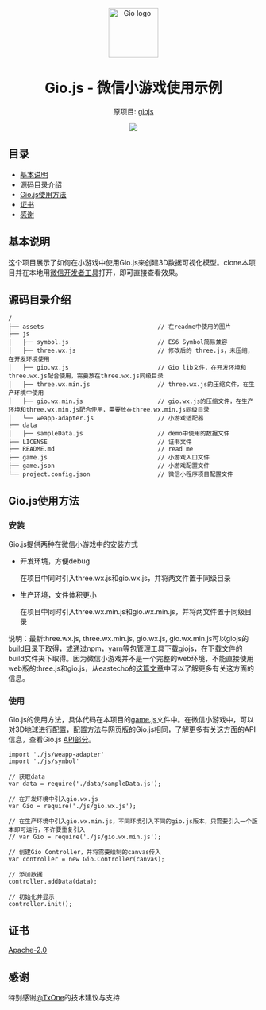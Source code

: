 <p align="center"><a href="https://giojs.org" target="_blank"><img width="100" src="https://raw.githack.com/syt123450/giojs-weixin-minigame-demo/master/assets/logo.png" alt="Gio logo"></a></p>

<h1 align="center">Gio.js - 微信小游戏使用示例</h1>
<p align="center">原项目: <a href="https://github.com/syt123450/giojs">giojs</a></p>

<!-- [START screenshot] -->
<p align="center">
  <img src="https://raw.githack.com/syt123450/giojs-weixin-minigame-demo/master/assets/wechat_giojs.gif"/>
</p>
<!-- [END screenshot] -->

## 目录

- [基本说明](#basic)
- [源码目录介绍](#source)
- [Gio.js使用方法](#usage)
- [证书](#license)
- [感谢](#thanks)

## <div id="basic">基本说明</div>

这个项目展示了如何在小游戏中使用Gio.js来创建3D数据可视化模型。clone本项目并在本地用[微信开发者工具](https://developers.weixin.qq.com/minigame/dev/devtools/devtools.html)打开，即可直接查看效果。

## <div id="source">源码目录介绍</div>
```
/
├── assets                                // 在readme中使用的图片
├── js
│   ├── symbol.js                         // ES6 Symbol简易兼容
│   ├── three.wx.js                       // 修改后的 three.js，未压缩，在开发环境使用
│   ├── gio.wx.js                         // Gio lib文件，在开发环境和three.wx.js配合使用，需要放在three.wx.js同级目录
│   ├── three.wx.min.js                   // three.wx.js的压缩文件，在生产环境中使用
│   ├── gio.wx.min.js                     // gio.wx.js的压缩文件，在生产环境和three.wx.min.js配合使用，需要放在three.wx.min.js同级目录
│   └── weapp-adapter.js                  // 小游戏适配器
├── data                                  
│   ├── sampleData.js                     // demo中使用的数据文件
├── LICENSE                               // 证书文件
├── README.md                             // read me
├── game.js                               // 小游戏入口文件
├── game.json                             // 小游戏配置文件
└── project.config.json                   // 微信小程序项目配置文件
```

## <div id="usage">Gio.js使用方法</div>

### 安装

Gio.js提供两种在微信小游戏中的安装方式

- 开发环境，方便debug

    在项目中同时引入three.wx.js和gio.wx.js，并将两文件置于同级目录

- 生产环境，文件体积更小

    在项目中同时引入three.wx.min.js和gio.wx.min.js，并将两文件置于同级目录

说明：最新three.wx.js, three.wx.min.js, gio.wx.js, gio.wx.min.js可以giojs的[build目录](https://github.com/syt123450/giojs/tree/master/build)下取得，或通过npm，yarn等包管理工具下载giojs，在下载文件的build文件夹下取得。因为微信小游戏并不是一个完整的web环境，不能直接使用web版的three.js和gio.js，从eastecho的[这篇文章](https://www.indienova.com/indie-game-development/run-threejs-on-wechat-game-platform/)中可以了解更多有关这方面的信息。

### 使用

Gio.js的使用方法，具体代码在本项目的[game.js](https://github.com/syt123450/giojs-weixin-minigame-demo/blob/master/game.js)文件中。在微信小游戏中，可以对3D地球进行配置，配置方法与网页版的Gio.js相同，了解更多有关这方面的API信息，查看Gio.js [API部分](https://github.com/syt123450/giojs#api-list)。

```
import './js/weapp-adapter'
import './js/symbol'

// 获取data
var data = require('./data/sampleData.js');

// 在开发环境中引入gio.wx.js
var Gio = require('./js/gio.wx.js');

// 在生产环境中引入gio.wx.min.js，不同环境引入不同的gio.js版本，只需要引入一个版本即可运行，不许要重复引入
// var Gio = require('./js/gio.wx.min.js');

// 创建Gio Controller，并将需要绘制的canvas传入
var controller = new Gio.Controller(canvas);

// 添加数据
controller.addData(data);

// 初始化并显示
controller.init();
```

## <div id="license">证书</div>
[Apache-2.0](https://github.com/syt123450/giojs-weixin-minigame-demo/blob/master/LICENSE)

## <div id="thanks">感谢</div>

特别感谢[@TxOne](https://github.com/TxOne)的技术建议与支持